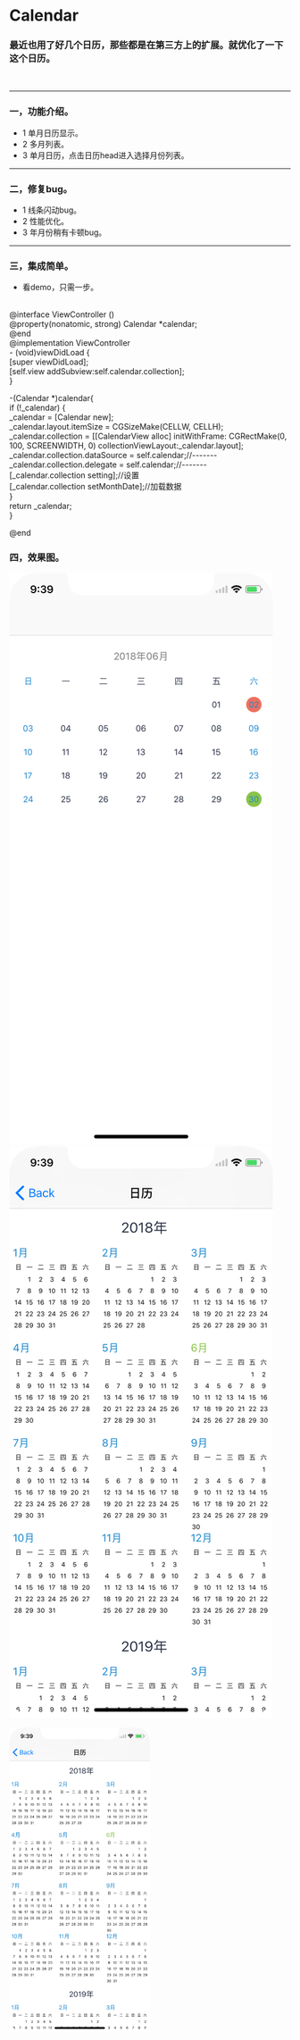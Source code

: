# Calendar

### 最近也用了好几个日历，那些都是在第三方上的扩展。就优化了一下这个日历。

<br>

----
 
### 一，功能介绍。

* 1 单月日历显示。
* 2 多月列表。
* 3 单月日历，点击日历head进入选择月份列表。

-----

### 二，修复bug。
* 1 线条闪动bug。
* 2 性能优化。
* 3 年月份稍有卡顿bug。

-----

### 三，集成简单。
* 看demo，只需一步。
 <br>
<div>
@interface ViewController ()
  <br>
@property(nonatomic, strong) Calendar *calendar;
  <br>
@end
  <br>
@implementation ViewController
  <br>
- (void)viewDidLoad {
  <br>
    [super viewDidLoad];
  <br>
    [self.view addSubview:self.calendar.collection];
  <br>
}
  <br>


-(Calendar *)calendar{
 <br>
    if (!_calendar) {
     <br>
        _calendar = [Calendar new];
         <br>
        _calendar.layout.itemSize = CGSizeMake(CELLW, CELLH);
         <br>
        _calendar.collection = [[CalendarView alloc] initWithFrame: CGRectMake(0, 100, SCREENWIDTH, 0) collectionViewLayout:_calendar.layout];
         <br>
        _calendar.collection.dataSource = self.calendar;//-------
         <br>
        _calendar.collection.delegate = self.calendar;//-------
         <br>
        [_calendar.collection setting];//设置
         <br>
        [_calendar.collection setMonthDate];//加载数据
         <br>
    }
     <br>
    return _calendar;
     <br>
}
 <br>

@end
 <br>
</div>

### 四，效果图。

![image](/sources/Simulator%20Screen%20Shot%20-%20iPhone%20X%20-%202018-06-02%20at%2009.39.41.png)
![image](/sources/Simulator%20Screen%20Shot%20-%20iPhone%20X%20-%202018-06-02%20at%2009.39.45.png)

<img src="/sources/Simulator%20Screen%20Shot%20-%20iPhone%20X%20-%202018-06-02%20at%2009.39.45.png" width="50%" height="50%" />
